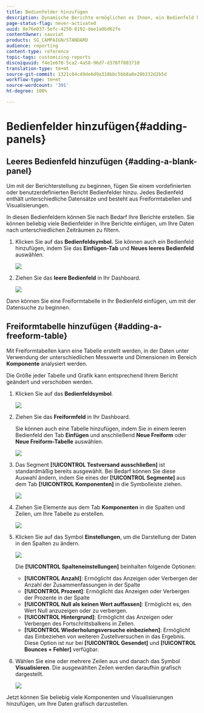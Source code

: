 ```yaml
---
title: Bedienfelder hinzufügen
description: Dynamische Berichte ermöglichen es Ihnen, ein Bedienfeld hinzuzufügen, um Ihre Daten entsprechend dem ausgewählten Zeitraum zu filtern.
page-status-flag: never-activated
uuid: 8e76e837-5efc-4250-8192-dee1a0bd62fe
contentOwner: sauviat
products: SG_CAMPAIGN/STANDARD
audience: reporting
content-type: reference
topic-tags: customizing-reports
discoiquuid: f4e1e676-5ca2-4a58-96d7-d378ff803710
translation-type: tm+mt
source-git-commit: 1321c84c49de6d9a318bbc5bb8a0e28b332d2b5d
workflow-type: tm+mt
source-wordcount: '391'
ht-degree: 100%

---
```



# Bedienfelder hinzufügen{#adding-panels}

## Leeres Bedienfeld hinzufügen {#adding-a-blank-panel}

Um mit der Berichterstellung zu beginnen, fügen Sie einem vordefinierten oder benutzerdefinierten Bericht Bedienfelder hinzu. Jedes Bedienfeld enthält unterschiedliche Datensätze und besteht aus Freiformtabellen und Visualisierungen.

In diesen Bedienfeldern können Sie nach Bedarf Ihre Berichte erstellen. Sie können beliebig viele Bedienfelder in Ihre Berichte einfügen, um Ihre Daten nach unterschiedlichen Zeiträumen zu filtern.

1. Klicken Sie auf das **Bedienfeldsymbol.** Sie können auch ein Bedienfeld hinzufügen, indem Sie das **Einfügen-Tab** und **Neues leeres Bedienfeld** auswählen.

   ![](assets/dynamic_report_panel_1.png)

1. Ziehen Sie das **leere Bedienfeld** in Ihr Dashboard.

   ![](assets/dynamic_report_panel.png)

Dann können Sie eine Freiformtabelle in Ihr Bedienfeld einfügen, um mit der Datensuche zu beginnen.

## Freiformtabelle hinzufügen      {#adding-a-freeform-table}

Mit Freiformtabellen kann eine Tabelle erstellt werden, in der Daten unter Verwendung der unterschiedlichen Messwerte und Dimensionen im Bereich **Komponente** analysiert werden.

Die Größe jeder Tabelle und Grafik kann entsprechend Ihrem Bericht geändert und verschoben werden.

1. Klicken Sie auf das **Bedienfeldsymbol**.

   ![](assets/dynamic_report_panel_1.png)

1. Ziehen Sie das **Freiformfeld** in Ihr Dashboard.

   Sie können auch eine Tabelle hinzufügen, indem Sie in einem leeren Bedienfeld den Tab **Einfügen** und anschließend **Neue Freiform** oder **Neue Freiform-Tabelle** auswählen.

   ![](assets/dynamic_report_panel_2.png)

1. Das Segment **[!UICONTROL Testversand ausschließen]** ist standardmäßig bereits ausgewählt. Bei Bedarf können Sie diese Auswahl ändern, indem Sie eines der **[!UICONTROL Segmente]** aus dem Tab **[!UICONTROL Komponenten]** in die Symbolleiste ziehen.

   ![](assets/dynamic_report_panel_3.png)

1. Ziehen Sie Elemente aus dem Tab **Komponenten** in die Spalten und Zeilen, um Ihre Tabelle zu erstellen.

   ![](assets/dynamic_report_freeform_3.png)

1. Klicken Sie auf das Symbol **Einstellungen**, um die Darstellung der Daten in den Spalten zu ändern.

   ![](assets/dynamic_report_freeform_4.png)

   Die **[!UICONTROL Spalteneinstellungen]** beinhalten folgende Optionen:

   * **[!UICONTROL Anzahl]**: Ermöglicht das Anzeigen oder Verbergen der Anzahl der Zusammenfassungen in der Spalte
   * **[!UICONTROL Prozent]**: Ermöglicht das Anzeigen oder Verbergen der Prozente in der Spalte
   * **[!UICONTROL Null als keinen Wert auffassen]**: Ermöglicht es, den Wert Null anzuzeigen oder zu verbergen.
   * **[!UICONTROL Hintergrund]**: Ermöglicht das Anzeigen oder Verbergen des Fortschrittsbalkens in Zellen.
   * **[!UICONTROL Wiederholungsversuche einbeziehen]**: Ermöglicht das Einbeziehen von weiteren Zustellversuchen in das Ergebnis. Diese Option ist nur bei **[!UICONTROL Gesendet]** und **[!UICONTROL Bounces + Fehler]** verfügbar.

1. Wählen Sie eine oder mehrere Zeilen aus und danach das Symbol **Visualisieren**. Die ausgewählten Zeilen werden daraufhin grafisch dargestellt.

   ![](assets/dynamic_report_freeform_5.png)

Jetzt können Sie beliebig viele Komponenten und Visualisierungen hinzufügen, um Ihre Daten grafisch darzustellen.
